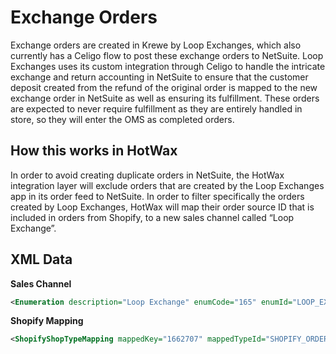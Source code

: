 # Exchange Orders

Exchange orders are created in Krewe by Loop Exchanges, which also currently has a Celigo flow to post these exchange orders to NetSuite. Loop Exchanges uses its custom integration through Celigo to handle the intricate exchange and return accounting in NetSuite to ensure that the customer deposit created from the refund of the original order is mapped to the new exchange order in NetSuite as well as ensuring its fulfillment. These orders are expected to never require fulfillment as they are entirely handled in store, so they will enter the OMS as completed orders.

## How this works in HotWax
In order to avoid creating duplicate orders in NetSuite, the HotWax integration layer will exclude orders that are created by the Loop Exchanges app in its order feed to NetSuite. In order to filter specifically the orders created by Loop Exchanges, HotWax will map their order source ID that is included in orders from Shopify, to a new sales channel called “Loop Exchange”.

## XML Data

**Sales Channel**

```xml
<Enumeration description="Loop Exchange" enumCode="165" enumId="LOOP_EXCH" enumTypeId="ORDER_SALES_CHANNEL" />
```

**Shopify Mapping**
```xml
<ShopifyShopTypeMapping mappedKey="1662707" mappedTypeId="SHOPIFY_ORDER_SOURCE" mappedValue="LOOP_EXCH" shopId="SHOP"/>
```
